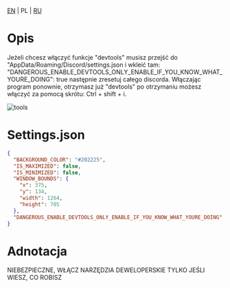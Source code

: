 [EN](README.md) | PL | [RU](README.ru.md)

# Opis

Jeżeli chcesz włączyć funkcje "devtools" musisz przejść do "AppData/Roaming/Discord/settings.json
i wkleić tam: "DANGEROUS_ENABLE_DEVTOOLS_ONLY_ENABLE_IF_YOU_KNOW_WHAT_YOURE_DOING": true
następnie zresetuj całego discorda. Włączając program ponownie, otrzymasz już "devtools"
po otrzymaniu możesz włączyć za pomocą skrótu: Ctrl + shift + i.

![tools](https://user-images.githubusercontent.com/94227436/156627004-baf4e4ac-3b95-4cde-bc83-2ce5a1ac575f.PNG)

# Settings.json
```json
{
  "BACKGROUND_COLOR": "#202225",
  "IS_MAXIMIZED": false,
  "IS_MINIMIZED": false,
  "WINDOW_BOUNDS": {
    "x": 375,
    "y": 134,
    "width": 1264,
    "height": 705
  },
  "DANGEROUS_ENABLE_DEVTOOLS_ONLY_ENABLE_IF_YOU_KNOW_WHAT_YOURE_DOING": true
}
```

# Adnotacja
NIEBEZPIECZNE, WŁĄCZ NARZĘDZIA DEWELOPERSKIE TYLKO JEŚLI WIESZ, CO ROBISZ
